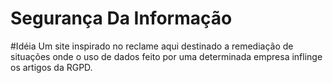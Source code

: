 # Segurança Da Informação

#Idéia
Um site inspirado no reclame aqui destinado a remediação de situações onde o uso de dados feito por uma determinada empresa inflinge os artigos da RGPD.
